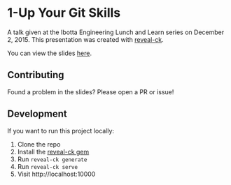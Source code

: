 # 1-Up Your Git Skills

A talk given at the Ibotta Engineering Lunch and Learn series on December 2, 2015.
This presentation was created with [reveal-ck](https://github.com/jedcn/reveal-ck).

You can view the slides [here](https://blimmer.github.io/1up-git-skills-talk).

## Contributing
Found a problem in the slides? Please open a PR or issue!

## Development
If you want to run this project locally:

1. Clone the repo
2. Install the [reveal-ck gem](https://rubygems.org/gems/reveal-ck)
3. Run `reveal-ck generate`
4. Run `reveal-ck serve`
5. Visit http://localhost:10000
